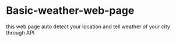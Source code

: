 # Basic-weather-web-page
this web page auto detect your location and tell weather of your city through API
